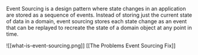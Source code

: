 
Event Sourcing is a design pattern where state changes in an application are stored as a sequence of events. Instead of storing just the current state of data in a domain, event sourcing stores each state change as an event that can be replayed to recreate the state of a domain object at any point in time. 


![[what-is-event-sourcing.png]]
[[The Problems Event Sourcing Fix]]
